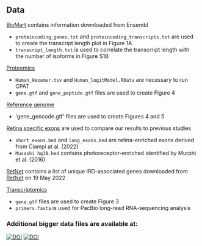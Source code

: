 ## Data

[BioMart](biomart) contains information downloaded from Ensembl
- `proteincoding_genes.txt` and `proteincoding_transcripts.txt` are used to create the transcript length plot in Figure 1A
- `transcript_length.txt` is used to correlate the transcrript length with the number of isoforms in Figure S1B

[Proteomics](proteomics)
- `Human_Hexamer.tsv` and `Human_logitModel.RData` are necessary to run CPAT
- `gene.gtf` and `gene_peptide.gtf` files are used to create Figure 4

[Reference genome](ref_genome)
- 'gene_gencode.gtf' files are used to create Figures 4 and 5

[Retina specific exons](retina_specific_exons) are used to compare our results to previous studies
- `short_exons.bed` and `long_exons.bed` are retina-enriched exons derived from Ciampi at al. (2022)
- `Musashi_hg38.bed` contains photoreceptor-enriched identified by Murphi et al. (2016)

[RetNet](retnet) contains a list of unique IRD-associated genes downloaded from [RetNet](https://web.sph.uth.edu/RetNet/) on 19 May 2022

[Transcriptomics](transcriptomics)
- `gene.gtf` files are used to create Figure 3
- `primers.fasta` is used for PacBio long-read RNA-sequencing analysis

### Additional bigger data files are available at:
[![DOI](https://zenodo.org/badge/DOI/10.5281/zenodo.10371435.svg)](https://doi.org/10.5281/zenodo.10371435)
[![DOI](https://zenodo.org/badge/DOI/10.5281/zenodo.10371395.svg)](https://doi.org/10.5281/zenodo.10371395)

